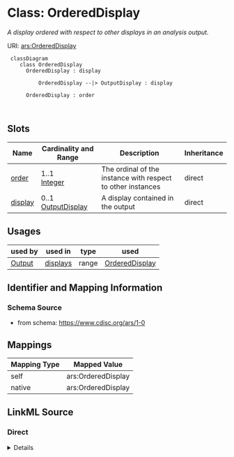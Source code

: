 # Class: OrderedDisplay


_A display ordered with respect to other displays in an analysis output._





URI: [ars:OrderedDisplay](https://www.cdisc.org/ars/1-0/OrderedDisplay)




```mermaid
 classDiagram
    class OrderedDisplay
      OrderedDisplay : display
        
          OrderedDisplay --|> OutputDisplay : display
        
      OrderedDisplay : order
        
      
```



<!-- no inheritance hierarchy -->


## Slots

| Name | Cardinality and Range | Description | Inheritance |
| ---  | --- | --- | --- |
| [order](order.md) | 1..1 <br/> [Integer](Integer.md) | The ordinal of the instance with respect to other instances | direct |
| [display](display.md) | 0..1 <br/> [OutputDisplay](OutputDisplay.md) | A display contained in the output | direct |





## Usages

| used by | used in | type | used |
| ---  | --- | --- | --- |
| [Output](Output.md) | [displays](displays.md) | range | [OrderedDisplay](OrderedDisplay.md) |






## Identifier and Mapping Information







### Schema Source


* from schema: https://www.cdisc.org/ars/1-0





## Mappings

| Mapping Type | Mapped Value |
| ---  | ---  |
| self | ars:OrderedDisplay |
| native | ars:OrderedDisplay |





## LinkML Source

<!-- TODO: investigate https://stackoverflow.com/questions/37606292/how-to-create-tabbed-code-blocks-in-mkdocs-or-sphinx -->

### Direct

<details>
```yaml
name: OrderedDisplay
description: A display ordered with respect to other displays in an analysis output.
from_schema: https://www.cdisc.org/ars/1-0
rank: 1000
slots:
- order
- display
slot_usage:
  order:
    name: order
    domain_of:
    - OrderedListItem
    - OrderedGroupingFactor
    - OrderedDisplay
    - OrderedDisplaySubSection
    - WhereClause
    required: true

```
</details>

### Induced

<details>
```yaml
name: OrderedDisplay
description: A display ordered with respect to other displays in an analysis output.
from_schema: https://www.cdisc.org/ars/1-0
rank: 1000
slot_usage:
  order:
    name: order
    domain_of:
    - OrderedListItem
    - OrderedGroupingFactor
    - OrderedDisplay
    - OrderedDisplaySubSection
    - WhereClause
    required: true
attributes:
  order:
    name: order
    description: The ordinal of the instance with respect to other instances.
    from_schema: https://www.cdisc.org/ars/1-0
    rank: 1000
    alias: order
    owner: OrderedDisplay
    domain_of:
    - OrderedListItem
    - OrderedGroupingFactor
    - OrderedDisplay
    - OrderedDisplaySubSection
    - WhereClause
    range: integer
    required: true
  display:
    name: display
    description: A display contained in the output.
    from_schema: https://www.cdisc.org/ars/1-0
    rank: 1000
    alias: display
    owner: OrderedDisplay
    domain_of:
    - OrderedDisplay
    range: OutputDisplay
    inlined: true

```
</details>